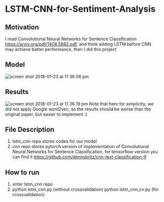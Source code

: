 # LSTM-CNN-for-Sentiment-Analysis
## Motivation 
I read Convolutional Neural Networks for Sentence Classification https://arxiv.org/pdf/1408.5882.pdf, and think adding LSTM before CNN may achieve better performance, then I did this project
## Model
![screen shot 2018-01-23 at 11 36 08 pm](https://user-images.githubusercontent.com/20760190/35314759-3d753056-0096-11e8-9282-67601fe00b81.png)
## Results
![screen shot 2018-01-23 at 11 36 19 pm](https://user-images.githubusercontent.com/20760190/35314760-3d84354c-0096-11e8-900c-4c0e63e7e533.png)
Note that here for simplicity, we did not apply Google word2vec, so the results should be worse than the original paper, but easier to implement :)
## File Description
1. lstm_cnn repo stores codes for our model
2. cnn repo stores pytorch version of implementation of Convolutional Neural Networks for Sentence Classification, for tensorflow version you can find it https://github.com/dennybritz/cnn-text-classification-tf 

## How to run
1. enter lstm_cnn repo
2. python lstm_cnn.py (without crossvalidation)
   python lstm_cnn_cv.py (for crossvalidation)
